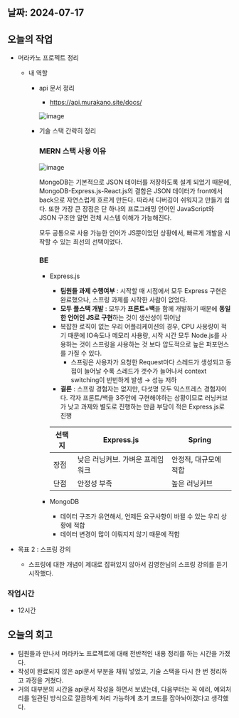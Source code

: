 ## 날짜: 2024-07-17

## 오늘의 작업

- 머라카노 프로젝트 정리
    - 내 역할
        - api 문서 정리
            - https://api.murakano.site/docs/
            
            ![image](https://github.com/user-attachments/assets/2f901407-e92d-423f-a521-d9384ce4f371)

            
        - 기술 스택 간략히 정리
            
            ### MERN 스택 사용 이유
            
            ![image](https://github.com/user-attachments/assets/bbd84421-f984-406f-9fda-f68347401847)

            
            MongoDB는 기본적으로 JSON 데이터를 저장하도록 설계 되었기 때문에, MongoDB-Express.js-React.js의 결합은 JSON 데이터가 front에서 back으로 자연스럽게 흐르게 만든다. 따라서 디버깅이 쉬워지고 만들기 쉽다. 또한 가장 큰 장점은 단 하나의 프로그래밍 언어인 JavaScript와 JSON 구조만 알면 전체 시스템 이해가 가능해진다.
            
            모두 공통으로 사용 가능한 언어가 JS뿐이었던 상황에서, 빠르게 개발을 시작할 수 있는 최선의 선택이었다.
            
            ### BE
            
            - Express.js
                - **팀원들 과제 수행여부** : 시작할 때 시점에서 모두 Express 구현은 완료했으나, 스프링 과제를 시작한 사람이 없었다.
                - **모두 풀스택 개발** : 모두가 **프론트+백**을 함께 개발하기 때문에 **동일한 언어인 JS로 구현**하는 것이 생산성이 뛰어남
                - 복잡한 로직이 없는 우리 어플리케이션의 경우, CPU 사용량이 적기 때문에 IO속도나 메모리 사용량, 시작 시간 모두 Node.js를 사용하는 것이 스프링을 사용하는 것 보다 압도적으로 높은 퍼포먼스를 가질 수 있다.
                    - 스프링은 사용자가 요청한 Request마다 스레드가 생성되고 동접이 늘어날 수록 스레드가 갯수가 늘어나서 context switching이 빈번하게 발생 → 성능 저하
                - **결론** : 스프링 경험자는 없지만, 다섯명 모두 익스프레스 경험자이다. 각자 프론트/백을 3주안에 구현해야하는 상황이므로 러닝커브가 낮고 과제와 별도로 진행하는 만큼 부담이 적은 Express.js로 진행
                
                | 선택지 | Express.js | Spring |
                | --- | --- | --- |
                | 장점 | 낮은 러닝커브. 가벼운 프레임워크 | 안정적, 대규모에 적합 |
                | 단점 | 안정성 부족 | 높은 러닝커브 |
            - MongoDB
                - 데이터 구조가 유연해서, 언제든 요구사항이 바뀔 수 있는 우리 상황에 적합
                - 데이터 변경이 많이 이뤄지지 않기 때문에 적합
                
        
- 목표 2 : 스프링 강의
    - 스프링에 대한 개념이 제대로 잡혀있지 않아서 김영한님의 스프링 강의를 듣기 시작했다.

### 작업시간

- 12시간

## 오늘의 회고

- 팀원들과 만나서 머라카노 프로젝트에 대해 전반적인 내용 정리를 하는 시간을 가졌다.
- 작성이 완료되지 않은 api문서 부분을 채워 넣었고, 기술 스택을 다시 한 번 정리하고 과정을 거쳤다.
- 거의  대부분의 시간을 api문서 작성을 하면서 보냈는데, 다음부터는 꼭 에러, 예외처리를 일관된 방식으로 깔끔하게 처리 가능하게 초기 코드를 잡아놔야겠다고 생각했다.
